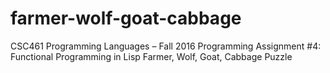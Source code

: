# farmer-wolf-goat-cabbage
CSC461 Programming Languages – Fall 2016 Programming Assignment #4: Functional Programming in Lisp Farmer, Wolf, Goat, Cabbage Puzzle
